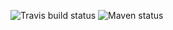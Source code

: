 ![Travis build status](https://travis-ci.org/pousse-cafe/pousse-cafe-spring-pulsar.svg?branch=master)
![Maven status](https://maven-badges.herokuapp.com/maven-central/org.pousse-cafe-framework/pousse-cafe-spring-pulsar/badge.svg)
